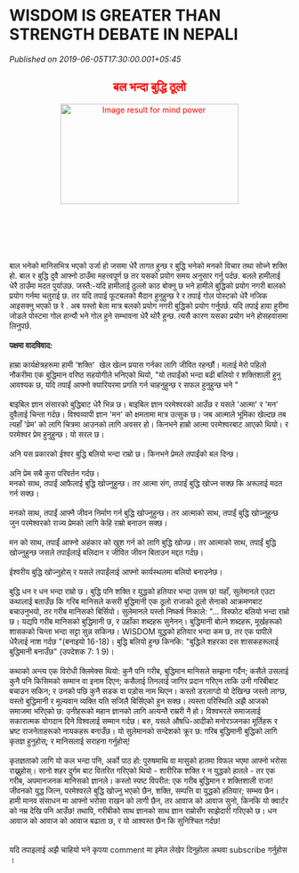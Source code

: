 # WISDOM IS GREATER THAN STRENGTH DEBATE IN NEPALI

*Published on 2019-06-05T17:30:00.001+05:45*

<h2 style="text-align: center;">
<span style="color: red;">बल भन्दा बुद्धि ठूलो</span></h2>
<div class="separator" style="clear: both; text-align: center;">
<span style="color: red; margin-left: 1em; margin-right: 1em;"><img alt="Image result for mind power" height="180" src="https://i.ytimg.com/vi/cLqjK3ddSy0/maxresdefault.jpg" width="320" /></span></div>
<div class="separator" style="clear: both; text-align: center;">
<span style="color: red; margin-left: 1em; margin-right: 1em;"><br /></span></div>
<div class="separator" style="clear: both; text-align: center;">
<span style="color: red; margin-left: 1em; margin-right: 1em;"><br /></span></div>
<div class="separator" style="clear: both; text-align: center;">
<span style="color: red; margin-left: 1em; margin-right: 1em;"><br /></span></div>
<div class="separator" style="clear: both; text-align: center;">
<span style="color: red; margin-left: 1em; margin-right: 1em;"><br /></span></div>
<div class="separator" style="clear: both; text-align: center;">
<br /></div>
<div>
<div>
<div style="font-family: "times new roman";">
<div>
</div>
</div>
<br />
<div style="font-family: "times new roman";">
<div style="margin: 0px;">
बाल भनेको मानिसभित्र भएको उर्जा हो जसमा धेरै तागत हुन्छ र बुद्धि भनेको मनको विचार तथा सोच्ने शक्ति हो. बाल र बुद्धि दुवै आफ्नो ठाउँमा महत्त्वपूर्ण छ तर यसको प्रयोग समय अनुसार गर्नु पर्दछ. बलले हामीलाई धेरै ठाउँमा मदत पुर्याउछ. जस्तै:-यदि हामीलाई ठुल्लो काठ बोक्नु छ भने हामीले बुद्धिको प्रयोग नगरी बालको प्रयोग गर्नमा चतुराई छ. तर यदि तपाई फूटबलको मैदान हुनुहुन्छ रे र तपाई गोल पोस्टको धेरै नजिक आइसक्नु भएको छ रे . अब यस्तो बेला मात्र बलको प्रयोग नगरी बुद्धिको प्रयोग गर्नुपर्छ. यदि तपाई हावा हुरीमा जोडले पोस्टमा गोल हान्यौ भने गोल हुने सम्भावना धेरै थोरै हुन्छ. त्यसै कारण यसका प्रयोग भने होसहवासमा लिनुपर्छ.</div>
<div style="margin: 0px;">
<br /></div>
<div style="margin: 0px;">
<b>पक्षमा वादविवाद: </b></div>
<div style="margin: 0px;">
<b><br /></b></div>
</div>
हाम्रा कार्यक्षेत्रहरूमा हामी 'शक्ति'  खेल खेल्न प्रयास गर्नका लागि जीवित रहन्छौं। मलाई मेरो पहिलो नौकरीमा एक बुद्धिमान वरिष्ठ सहयोगीले भनिएको थियो, "यो तपाईंको भन्दा बढी बलियो र शक्तिशाली हुनु आवश्यक छ, यदि तपाईं आफ्नो क्यारियरमा प्रगति गर्न चाहनुहुन्छ र सफल हुनुहुन्छ भने "</div>
<div>
<br /></div>
<div>
बाइबिल ज्ञान संसारको बुद्धिबाट धेरै भिन्न छ। बाइबिल ज्ञान परमेश्वरको आउँछ र यसले 'आत्मा' र 'मन' दुवैलाई चिन्ता गर्दछ। विश्वव्यापी ज्ञान 'मन' को क्षमतामा मात्र उत्सुक छ। जब आत्माले भूमिका खेल्दछ तब त्यहाँ 'प्रेम' को लागि चित्रमा आउनको लागि अवसर हो। किनभने हाम्रो आत्मा परमेश्वरबाट आएको थियो। र परमेश्वर प्रेम हुनुहुन्छ। यो सरल छ।</div>
<div>
<br /></div>
<div>
अनि यस प्रकारको ईश्वर बुद्धि बलियो भन्दा राम्रो छ। किनभने प्रेमले तपाईंको बल दिन्छ।</div>
<div>
<br /></div>
<div>
अनि प्रेम सबै कुरा परिवर्तन गर्दछ।</div>
<div>
मनको साथ, तपाईं आफैलाई बुद्धि खोज्नुहुन्छ। तर आत्मा संग, तपाईं बुद्धि खोज्न सक्छ कि अरूलाई मदत गर्न सक्छ।</div>
<div>
<br /></div>
<div>
मनको साथ, तपाईं आफ्नै जीवन निर्माण गर्न बुद्धि खोज्नुहुन्छ। तर आत्माको साथ, तपाईं बुद्धि खोज्नुहुन्छ जुन परमेश्वरको राज्य प्रेमको लागि केहि राम्रो बनाउन सक्छ।</div>
<div>
<br /></div>
<div>
मन को साथ, तपाईं आफ्नो अहंकार को खुश गर्न को लागि बुद्धि खोज्छ। तर आत्माको साथ, तपाईं बुद्धि खोज्नुहुन्छ जसले तपाईंलाई बलिदान र जीवित जीवन बिताउन मद्दत गर्दछ।</div>
<div>
<br /></div>
<div>
ईश्वरीय बुद्धि खोज्नुहोस् र यसले तपाईंलाई आफ्नो कार्यस्थलमा बलियो बनाउनेछ।</div>
<div>
<br /></div>
<div>
<div>
बुद्धि धन र धन भन्दा राम्रो छ। बुद्धि पनि शक्ति र युद्धको हतियार भन्दा उत्तम छ! यहाँ, सुलेमानले एउटा कथालाई बताउँछ कि गरिब मानिसले कसरी बुद्धिमानी एक ठूलो राजाको ठूलो सेनाको आक्रमणबाट बचाउनुभयो, तर गरीब मानिसको बिर्सियो। सुलेमानले यस्तो निष्कर्ष निकाले: "... विस्फोट बलियो भन्दा राम्रो छ। यद्यपि गरीब मानिसको बुद्धिमानी छ, र उहाँका शब्दहरू सुनेनन्। बुद्धिमानी बोल्ने शब्दहरू, मूर्खहरूको शासकको चिन्ता भन्दा सट्टा सुन्न सकिन्छ। WISDOM युद्धको हतियार भन्दा कम छ, तर एक पापीले धेरैलाई नाश गर्दछ "(बनाइयो 16-18)। बुद्धि बलियो हुन्छ किनकि: "बुद्धिले शहरका दस शासकहरूलाई बुद्धिमानी बनाउँछ" (उपदेशक 7: 1 9)।</div>
<div>
<br /></div>
<div>
कथाको अन्त्य एक विरोधी क्लिमेक्स थियो: कुनै पनि गरीब, बुद्धिमान मानिसले सम्झना गर्दैन; कसैले उसलाई कुनै पनि किसिमको सम्मान वा इनाम दिएन; कसैलाई तिनलाई जागिर प्रदान गरिएन ताकि उनी गरिबीबाट बचाउन सकिन; र उनको पछि कुनै सडक वा पड़ोस नाम थिएन। कस्तो डरलाग्दो यो देखिन्छ जस्तो लाग्छ, यस्तो बुद्धिमानी र मूल्यवान व्यक्ति यति सजिलै बिर्सिएको हुन सक्छ। त्यस्ता परिस्थिति अझै आजको समाजमा भरिएको छ: उनीहरूको महान ज्ञानको लागि अत्यन्तै राम्ररी नै हो। विश्वभरले समाजलाई सकारात्मक योगदान दिने विश्वलाई सम्मान गर्दछ। बरु, यसले औषधि-आदीको मनोरञ्जनका मूर्तिहरू र भ्रष्ट राजनेताहरूको नायकहरू बनाउँछ। यो सुलेमानको सन्देशको क्रूर छ: गरिब बुद्धिमानी बुद्धिको लागि कृतज्ञ हुनुहोस्; र मानिसलाई सराहना गर्नुहोस्!</div>
<div>
<br /></div>
<div>
कृतज्ञताको लागि यो कल भन्दा पनि, अर्को पाठ हो: पुरुषमाथि वा मासुको हातमा विफल भएमा आफ्नो भरोसा राख्नुहोस्। सानो शहर दुर्गम बाट वितरित गरिएको थियो - शारीरिक शक्ति र न युद्धको हातले - तर एक गरीब, अपमानजनक मानिसको ज्ञानले। कस्तो स्पष्ट विपरीत: एक गरीब बुद्धिमान र शक्तिशाली राजा! जीवनको युद्ध जित्न, परमेश्वरले बुद्धि खोज्नु भएको छैन, शक्ति, सम्पत्ति वा युद्धको हतियार; सम्भव छैन। हामी मानव संसाधन मा आफ्नो भरोसा राखन को लागी छैन, तर आवाज को आवाज सुनो, किनकि यो क्वार्टर को नम्र देखि पनि आउँछ! तथापि, गरीबीको साथ ज्ञानको साथ ज्ञान राम्रोसँग साझेदारी गरिएको छ। धन आवाज को आवाज को आवाज बढाता छ, र यो आश्वस्त छैन कि सुनिश्चित गर्दछ!<br />
<br />
<br />
यदि तपाइलाई अझै चाहियो भने कृपया comment मा इमेल लेखेर दिनुहोला अथवा subscribe गर्नुहोस ।</div>
</div>
</div>
